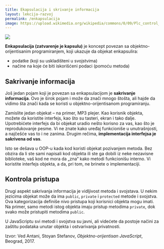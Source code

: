 ```yaml
---
title: Ekapsulacija i skrivanje informacija
layout: lekcija-razvoj
permalink: /enkapsulacija
image: https://upload.wikimedia.org/wikipedia/commons/0/09/Plc_control_panel.JPG
---
```


![]({{page.image}})

**Enkapsulacija (zatvarenje je kapsulu)** je koncept povezan sa objektno-orijentisanim programiranjem, koji ukazuje da objekat enkapsulira:

- podatke (koji su uskladišteni u svojstvima)
- načine na koje će biti iskorišćeni podaci (pomoću metoda)

## Sakrivanje informacija

Još jedan pojam koji je povezan sa enkapsulacijom je **sakrivanje informacija**. Ovo je širok pojam i može da znači mnogo štošta, ali hajde da vidimo šta znači kada se koristi u objektno-orijentisanom programiranju.

Zamislite jedan objekat – na primer, MP3 plejer. Kao korisnik objekta, možete da koristite interfejs, kao što su tasteri, ekran i tako dalje. Upotrebićete interfejs da bi objekat uradio nešto korisno za vas, kao što je reprodukovanje pesme. Vi ne znate kako uređaj funkcioniše u unutrašnjosti, a najčešće vas to i ne zanima. Drugim rečima, **implementacija interfejsa je sakrivena od vas**.

Isto se dešava u OOP-u kada kod koristi objekat pozivanjem metoda. Bez obzira da li ste sami napisali kod objekta ili ste ga dobili iz neke nezavisne biblioteke, vaš kod ne mora da „zna“ kako metodi funkcionišu interno. Vi koristite interfejs objekta, a da, pri tom, ne brinete o implementaciji.

## Kontrola pristupa

Drugi aspekt sakrivanja informacija je vidljivost metoda i svojstava. U nekim jezicima objekat može da ima `public`, `private` i `protected` metode i svojstva. Ova kategorizacija definiše nivo pristupa koji korisnici objekta mogu imati. Na primer, samo metodi istog objekta imaju pristup metodima `private`, dok svako može pristupiti metodima `public`.

U JavaScriptu svi metodi i svojstva su javni, ali videćete da postoje načini za zaštitu podataka unutar objekta i ostvarivanja privatnosti.


Izvor: Ved Antani, Stoyan Stefanov, *Objektno-orijentisan JavaScript*, Beograd, 2017.
